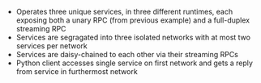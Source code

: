 - Operates three unique services, in three different runtimes, each exposing
  both a unary RPC (from previous example) and a full-duplex streaming RPC
- Services are segragated into three isolated networks with at most two services
  per network
- Services are daisy-chained to each other via their streaming RPCs
- Python client accesses single service on first network and gets a reply from
  service in furthermost network
